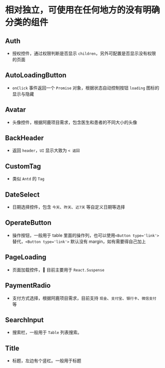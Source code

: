 # 相对独立，可使用在任何地方的没有明确分类的组件

## Auth

- 授权控件，通过权限判断是否显示 `children`，另外可配置是否显示没有权限的页面

## AutoLoadingButton

- `onClick` 事件返回一个 `Promise` 对象，根据状态自动控制按钮 `loading` 图标的显示与隐藏

## Avatar

- 头像控件，根据阿鹿项目需求，包含医生和患者的不同大小的头像

## BackHeader

- 返回 `header`，`UI` 显示大致为 `< 返回`

## CustomTag

- 类似 `Antd` 的 `Tag`

## DateSelect

- 日期选择控件，包含 `今天`、`昨天`、`近7天` 等自定义日期等选择

## OperateButton

- 操作按钮，一般用于 table 里面的操作列，也可以使用`<Button type='link'>` 替代，`<Button type='link'>` 默认没有 margin，如有需要得自己加上

## PageLoading

- 页面加载控件， 目前主要用于 `React.Suspense`

## PaymentRadio

- 支付方式选择，根据阿鹿项目需求，目前支持 `现金`、`支付宝`、`银行卡`、`微信支付` 等

## SearchInput

- 搜索栏，一般用于 `Table` 列表搜索。

## Title

- 标题，左边有个竖杠。一般用于标题
